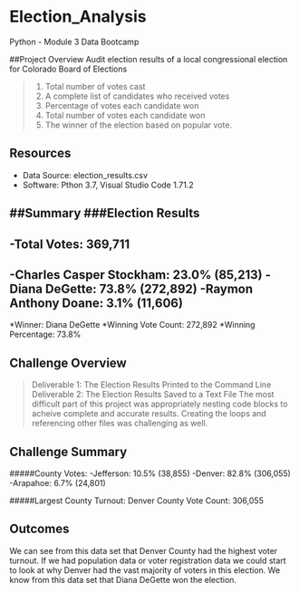 # Election_Analysis
Python - Module 3 Data Bootcamp

##Project Overview
Audit election results of a local congressional election for Colorado Board of Elections
> 1. Total number of votes cast
> 2. A complete list of candidates who received votes
> 3. Percentage of votes each candidate won
> 4. Total number of votes each candidate won
> 5. The winner of the election based on popular vote. 

## Resources
- Data Source: election_results.csv
- Software: Pthon 3.7, Visual Studio Code 1.71.2

##Summary
###Election Results
-------------------------
-Total Votes: 369,711
-------------------------
-Charles Casper Stockham: 23.0% (85,213)
-Diana DeGette: 73.8% (272,892)
-Raymon Anthony Doane: 3.1% (11,606)
-------------------------
*Winner: Diana DeGette
*Winning Vote Count: 272,892
*Winning Percentage: 73.8%

## Challenge Overview
>Deliverable 1: The Election Results Printed to the Command Line
>Deliverable 2: The Election Results Saved to a Text File
The most difficult part of this project was appropriately nesting code blocks to acheive complete and accurate results. 
Creating the loops and referencing other files was challenging as well. 

## Challenge Summary
#####County Votes:
-Jefferson: 10.5% (38,855)
-Denver: 82.8% (306,055)
-Arapahoe: 6.7% (24,801)

#####Largest County Turnout: Denver
County Vote Count: 306,055
## Outcomes
We can see from this data set that Denver County had the highest voter turnout. If we had population data or voter registration data we could start to look at why Denver had the vast majority of voters in this election. 
We know from this data set that Diana DeGette won the election. 
